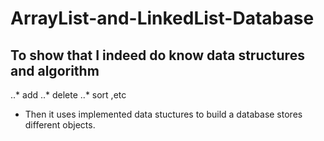 # ArrayList-and-LinkedList-Database
## To show that I indeed do know data structures and algorithm
..* add
..* delete 
..* sort ,etc

* Then it uses implemented data stuctures to build a database stores different objects. 
